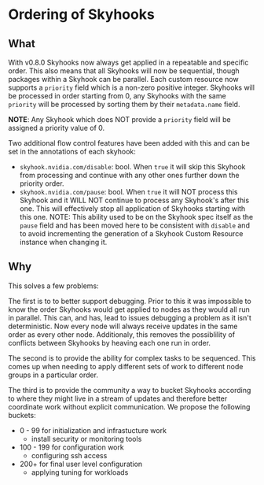 # Ordering of Skyhooks
## What
With v0.8.0 Skyhooks now always get applied in a repeatable and specific order. This also means that all Skyhooks will now be sequential, though packages within a Skyhook can be parallel. Each custom resource now supports a `priority` field which is a non-zero positive integer. Skyhooks will be processed in order starting from 0, any Skyhooks with the same `priority` will be processed by sorting them by their `metadata.name` field.

**NOTE**: Any Skyhook which does NOT provide a `priority` field will be assigned a priority value of 0.

Two additional flow control features have been added with this and can be set in the annotations of each skyhook:
 * `skyhook.nvidia.com/disable`: bool. When `true` it will skip this Skyhook from processing and continue with any other ones further down the priority order.
 * `skyhook.nvidia.com/pause`: bool. When `true` it will NOT process this Skyhook and it WILL NOT continue to process any Skyhook's after this one. This will effectively stop all application of Skyhooks starting with this one. NOTE: This ability used to be on the Skyhook spec itself as the `pause` field and has been moved here to be consistent with `disable` and to avoid incrementing the generation of a Skyhook Custom Resource instance when changing it.

## Why
This solves a few problems:

The first is to to better support debugging. Prior to this it was impossible to know the order Skyhooks would get applied to nodes as they would all run in parallel. This can, and has, lead to issues debugging a problem as it isn't deterministic. Now every node will always receive updates in the same order as every other node. Additionaly, this removes the possiblility of conflicts between Skyhooks by heaving each one run in order.

The second is to provide the ability for complex tasks to be sequenced. This comes up when needing to apply different sets of work to different node groups in a particular order.

The third is to provide the community a way to bucket Skyhooks according to where they might live in a stream of updates and therefore better coordinate work without explicit communication. We propose the following buckets:
 * 0 - 99 for initialization and infrastucture work
    * install security or monitoring tools
 * 100 - 199 for configuration work
    * configuring ssh access
 * 200+ for final user level configuration
    * applying tuning for workloads